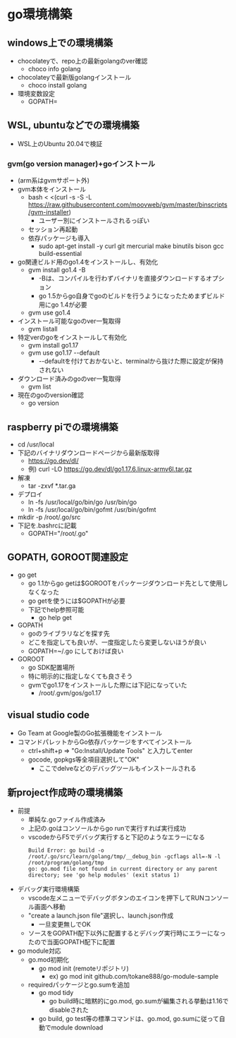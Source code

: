 # go環境構築

## windows上での環境構築

* chocolateyで、repo上の最新golangのver確認
  * choco info golang
* chocolateyで最新版golangインストール
  * choco install golang
* 環境変数設定
  * GOPATH=

## WSL, ubuntuなどでの環境構築

* WSL上のUbuntu 20.04で検証

### gvm(go version manager)+goインストール

* (arm系はgvmサポート外)
* gvm本体をインストール
  * bash < <(curl -s -S -L https://raw.githubusercontent.com/moovweb/gvm/master/binscripts/gvm-installer)
    * ユーザー別にインストールされるっぽい
  * セッション再起動
  * 依存パッケージも導入
    * sudo apt-get install -y curl git mercurial make binutils bison gcc build-essential
* go関連ビルド用のgo1.4をインストールし、有効化
  * gvm install go1.4 -B
    * -Bは、コンパイルを行わずバイナリを直接ダウンロードするオプション
    * go 1.5からgo自身でgoのビルドを行うようになったためまずビルド用にgo 1.4が必要
  * gvm use go1.4
* インストール可能なgoのver一覧取得
  * gvm listall
* 特定verのgoをインストールして有効化
  * gvm install go1.17
  * gvm use go1.17 --default
    * --defaultを付けておかないと、terminalから抜けた際に設定が保持されない
* ダウンロード済みのgoのver一覧取得
  * gvm list
* 現在のgoのversion確認
  * go version

## raspberry piでの環境構築

* cd /usr/local
* 下記のバイナリダウンロードページから最新版取得
  * https://go.dev/dl/
  * 例) curl -LO https://go.dev/dl/go1.17.6.linux-armv6l.tar.gz
* 解凍
  * tar -zxvf *.tar.ga
* デプロイ
  * ln -fs /usr/local/go/bin/go /usr/bin/go
  * ln -fs /usr/local/go/bin/gofmt /usr/bin/gofmt
* mkdir -p /root/.go/src
* 下記を.bashrcに記載
  * GOPATH="/root/.go"

## GOPATH, GOROOT関連設定

* go get
  * go 1.1からgo getは$GOROOTをパッケージダウンロード先として使用しなくなった
  * go getを使うには$GOPATHが必要
  * 下記でhelp参照可能
    * go help get
* GOPATH
  * goのライブラリなどを探す先
  * どこを指定しても良いが、一度指定したら変更しないほうが良い
  * GOPATH=~/.go にしておけば良い
* GOROOT
  * go SDK配置場所
  * 特に明示的に指定しなくても良さそう
  * gvmでgo1.17をインストールした際には下記になっていた
    * /root/.gvm/gos/go1.17

## visual studio code

* Go Team at Google製のGo拡張機能をインストール
* コマンドパレットからGo依存パッケージをすべてインストール
  * ctrl+shift+p => "Go:Install/Update Tools" と入力してenter
  * gocode, gopkgs等全項目選択して"OK"
    * ここでdelveなどのデバッグツールもインストールされる

## 新project作成時の環境構築

* 前提
  * 単純な.goファイル作成済み
  * 上記の.goはコンソールからgo runで実行すれば実行成功
  * vscodeからF5でデバッグ実行すると下記のようなエラーになる
    ```
    Build Error: go build -o /root/.go/src/learn/golang/tmp/__debug_bin -gcflags all=-N -l /root/program/golang/tmp
    go: go.mod file not found in current directory or any parent directory; see 'go help modules' (exit status 1)
    ```
* デバッグ実行環境構築
  * vscode左メニューでデバッグボタンのエイコンを押下してRUNコンソール画面へ移動
  * "create a launch.json file"選択し、launch.json作成
    * 一旦変更無しでOK
  * ソースをGOPATH配下以外に配置するとデバッグ実行時にエラーになったので当面GOPATH配下に配置
* go module対応
  * go.mod初期化
    * go mod init (remoteリポジトリ)
      * ex) go mod init github.com/tokane888/go-module-sample
  * requiredパッケージとgo.sumを追加
    * go mod tidy
      * go build時に暗黙的にgo.mod, go.sumが編集される挙動は1.16でdisableされた
    * go build, go test等の標準コマンドは、go.mod, go.sumに従って自動でmodule download

